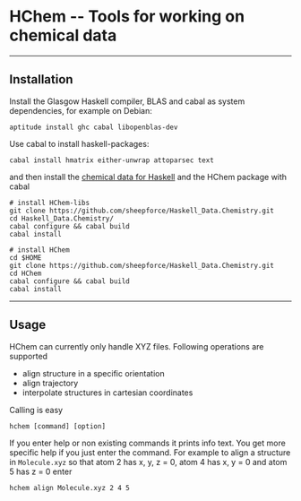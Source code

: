 # HChem -- Tools for working on chemical data
--------------
## Installation
Install the Glasgow Haskell compiler, BLAS and cabal as system dependencies, for example on Debian:

    aptitude install ghc cabal libopenblas-dev

Use cabal to install haskell-packages:

    cabal install hmatrix either-unwrap attoparsec text
   
   and then install the [chemical data for Haskell](https://github.com/sheepforce/Haskell_Data.Chemistry) and the HChem package with cabal

    # install HChem-libs
    git clone https://github.com/sheepforce/Haskell_Data.Chemistry.git
    cd Haskell_Data.Chemistry/
    cabal configure && cabal build
    cabal install
    
    # install HChem
    cd $HOME
    git clone https://github.com/sheepforce/Haskell_Data.Chemistry.git
    cd HChem
    cabal configure && cabal build
    cabal install

---------------
## Usage
HChem can currently only handle XYZ files. Following operations are supported

 - align structure in a specific orientation
 - align trajectory
 - interpolate structures in cartesian coordinates

Calling is easy

    hchem [command] [option]
If you enter help or non existing commands it prints info text. You get more specific help if you just enter the command. For example to align a structure in `Molecule.xyz` so that atom 2 has x, y, z = 0, atom 4 has x, y = 0 and atom 5 has z = 0 enter

    hchem align Molecule.xyz 2 4 5
